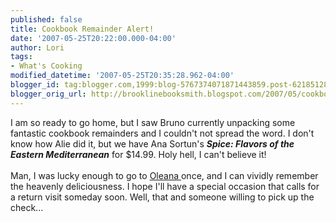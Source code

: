 ```yaml
---
published: false
title: Cookbook Remainder Alert!
date: '2007-05-25T20:22:00.000-04:00'
author: Lori
tags:
- What's Cooking
modified_datetime: '2007-05-25T20:35:28.962-04:00'
blogger_id: tag:blogger.com,1999:blog-5767374071871443859.post-6218512828180839990
blogger_orig_url: http://brooklinebooksmith.blogspot.com/2007/05/cookbook-remainder-alert.html
---
```


I am so ready to go home, but I saw Bruno currently unpacking some fantastic cookbook remainders and I couldn't not spread the word. I don't know how Alie did it, but we have Ana Sortun's <em><strong>Spice: Flavors of the Eastern Mediterranean</strong></em> for $14.99. Holy hell, I can't believe it!<br /><br />Man, I was lucky enough to go to <a href="http://www.oleanarestaurant.com/index.asp">Oleana </a>once, and I can vividly remember the heavenly deliciousness. I hope I'll have a special occasion that calls for a return visit someday soon. Well, that and someone willing to pick up the check...